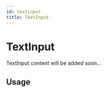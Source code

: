 ```yaml
---
id: textinput
title: TextInput
---
```

# TextInput

TextInput content will be added soon...


## Usage


